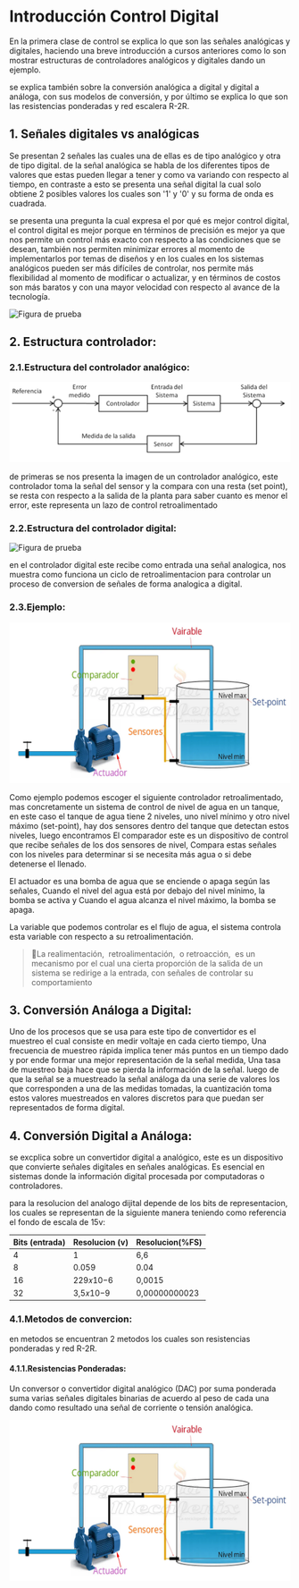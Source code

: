 # Introducción Control Digital

En la primera clase de control se explica lo que son las señales analógicas y digitales, haciendo una breve introducción a cursos anteriores como lo son mostrar estructuras de controladores analógicos y digitales dando un ejemplo.

se explica también sobre la conversión analógica a digital y digital a análoga, con sus modelos de conversión, y por último se explica lo que son las resistencias ponderadas y red escalera R-2R.


## 1. Señales digitales vs analógicas

Se presentan 2 señales las cuales una de ellas es de tipo analógico y otra de tipo digital. de la señal analógica se habla de los diferentes tipos de valores que estas pueden llegar a tener y como va variando con respecto al tiempo, en contraste a esto se presenta una señal digital la cual solo obtiene 2 posibles valores los cuales son '1' y '0' y su forma de onda es cuadrada.


se presenta una pregunta la cual expresa el por qué es mejor control digital, el control digital es mejor porque en términos de precisión es mejor ya que nos permite un control más exacto con respecto a las condiciones que se desean, también nos permiten minimizar errores al momento de implementarlos por temas de diseños y en los cuales en los sistemas analógicos pueden ser más difíciles de controlar, nos permite más flexibilidad al momento de modificar o actualizar, y en términos de costos son más baratos y con una mayor velocidad con respecto al avance de la tecnología.

![Figura de prueba](Imagenes/señal.png)

## 2. Estructura controlador:

### 2.1.Estructura del controlador analógico:

![Figura de prueba](Imagenes/estructura.png)

de primeras se nos presenta la imagen de un controlador analógico, este controlador toma la señal del sensor y la compara con una resta (set point), se resta con respecto a la salida de la planta para saber cuanto es menor el error, este representa un lazo de control retroalimentado 

### 2.2.Estructura del controlador digital:

![Figura de prueba](Imagenes/señal2.png)

en el controlador digital este recibe como entrada una señal analogica, nos muestra como funciona un ciclo de retroalimentacion para controlar un proceso de conversion de señales de forma analogica a digital. 

### 2.3.Ejemplo:


![Figura de prueba](Imagenes/ejemplo1.png)

Como ejemplo podemos escoger el siguiente controlador retroalimentado, mas concretamente un sistema de control de nivel de agua en un tanque, en este caso el tanque de agua tiene 2 niveles, uno nivel mínimo y otro nivel máximo (set-point), hay dos sensores dentro del tanque que detectan estos niveles, luego encontramos El comparador este es un dispositivo de control que recibe señales de los dos sensores de nivel, Compara estas señales con los niveles para determinar si se necesita más agua o si debe detenerse el llenado.

El actuador es una bomba de agua que se enciende o apaga según las señales, Cuando el nivel del agua está por debajo del nivel mínimo, la bomba se activa y Cuando el agua alcanza el nivel máximo, la bomba se apaga.

La variable que podemos controlar es el flujo de agua, el sistema controla esta variable con respecto a su retroalimentación.

>🔑La realimentación, ​​ retroalimentación, ​​ o retroacción, ​ es un mecanismo por el cual una cierta proporción de la salida de un sistema se redirige a la entrada, con señales de controlar su comportamiento


## 3. Conversión Análoga a Digital:

Uno de los procesos que se usa para este tipo de convertidor es el muestreo el cual consiste en medir voltaje en cada cierto tiempo, Una frecuencia de muestreo rápida implica tener más puntos en un tiempo dado y por ende formar una mejor representación de la señal medida, Una tasa de muestreo baja hace que se pierda la información de la señal.
luego de que la señal se a muestreado la señal análoga da una serie de valores los que corresponden a una de las medidas tomadas, la cuantización toma estos valores muestreados en valores discretos para que puedan ser representados de forma digital.


## 4. Conversión Digital a Análoga:

se excplica sobre un convertidor digital a analógico, este es un dispositivo que convierte señales digitales en señales analógicas. Es esencial en sistemas donde la información digital procesada por computadoras o controladores.

para la resolucion del analogo dijital depende de los bits de representacion, los cuales se representan de la siguiente manera teniendo como referencia el fondo de escala de 15v:


| Bits (entrada)  |  Resolucion (v)  | Resolucion(%FS)  |
|---|---|---|
| 4  |  1 | 6,6  |
|  8 | 0.059  | 0.04  |
|  16 | 229𝑥10−6  | 0,0015  |
|  32 | 3,5𝑥10−9  |  0,00000000023 |


### 4.1.Metodos de convercion:
en metodos se encuentran 2 metodos los cuales son resistencias ponderadas y red R-2R.

#### 4.1.1.Resistencias Ponderadas:

Un conversor o convertidor digital analógico (DAC) por suma ponderada suma varias señales digitales binarias de acuerdo al peso de cada una dando como resultado una señal de corriente o tensión analógica.

![Figura de prueba](Imagenes/ejemplo1.png)



